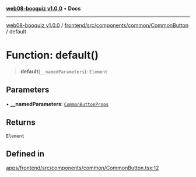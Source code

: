 [**web08-booquiz v1.0.0**](../../../../../../README.md) • **Docs**

***

[web08-booquiz v1.0.0](../../../../../../modules.md) / [frontend/src/components/common/CommonButton](../README.md) / default

# Function: default()

> **default**(`__namedParameters`): `Element`

## Parameters

• **\_\_namedParameters**: [`CommonButtonProps`](../interfaces/CommonButtonProps.md)

## Returns

`Element`

## Defined in

[apps/frontend/src/components/common/CommonButton.tsx:12](https://github.com/boostcampwm-2024/web08-BooQuiz/blob/f96af645f7679e55fbd626cf58ee24bdf8b61d17/apps/frontend/src/components/common/CommonButton.tsx#L12)
